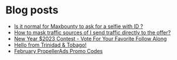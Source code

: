 # Blog posts
<!-- BLOG-POST-LIST:START -->
- [Is it normal for Maxbounty to ask for a selfie with ID ?](https://afflift.com/f/threads/is-it-normal-for-maxbounty-to-ask-for-a-selfie-with-id.10391/)
- [How to mask traffic sources of I send traffic directly to the offer?](https://afflift.com/f/threads/how-to-mask-traffic-sources-of-i-send-traffic-directly-to-the-offer.10390/)
- [New Year $2023 Contest - Vote For Your Favorite Follow Along](https://afflift.com/f/threads/new-year-2023-contest-vote-for-your-favorite-follow-along.10333/)
- [Hello from Trinidad &amp; Tobago!](https://afflift.com/f/threads/hello-from-trinidad-tobago.10387/)
- [February PropellerAds Promo Codes](https://afflift.com/f/threads/february-propellerads-promo-codes.10344/)
<!-- BLOG-POST-LIST:END -->

